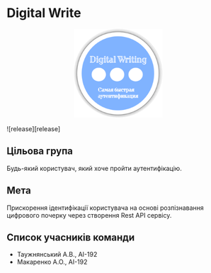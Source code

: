 # Digital Write
<p align="center"><img width="200px" src="/images/logo.png" alt="Digital write"/></p>

![release][release]

## Цільова група
Будь-який користувач, який хоче пройти аутентифікацію.
## Мета
Прискорення ідентифікації користувача на основі розпізнавання цифрового почерку через створення Rest API сервісу.
## Cписок учасників команди
- Таужнянський А.В., АІ-192
- Макаренко А.О., АІ-192

